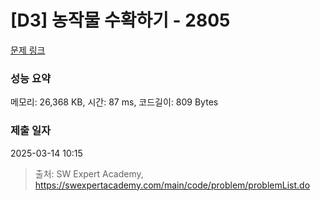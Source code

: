 # [D3] 농작물 수확하기 - 2805 

[문제 링크](https://swexpertacademy.com/main/code/problem/problemDetail.do?contestProbId=AV7GLXqKAWYDFAXB) 

### 성능 요약

메모리: 26,368 KB, 시간: 87 ms, 코드길이: 809 Bytes

### 제출 일자

2025-03-14 10:15



> 출처: SW Expert Academy, https://swexpertacademy.com/main/code/problem/problemList.do